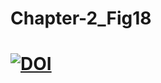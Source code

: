 # Chapter-2_Fig18
# [![DOI](https://zenodo.org/badge/DOI/10.5281/zenodo.6353867.svg)](https://doi.org/10.5281/zenodo.6353867)


